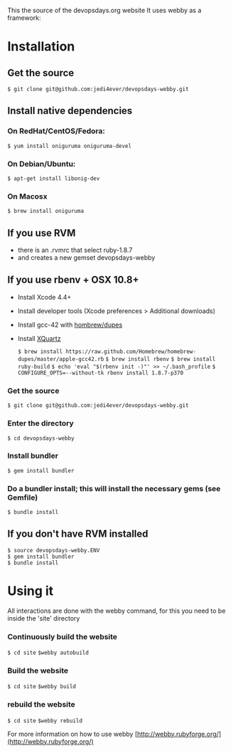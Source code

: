 This the source of the devopsdays.org website
It uses webby as a framework:

# Installation
## Get the source
`$ git clone git@github.com:jedi4ever/devopsdays-webby.git`

## Install native dependencies

### On RedHat/CentOS/Fedora:
`$ yum install oniguruma oniguruma-devel`

### On Debian/Ubuntu:
`$ apt-get install libonig-dev`

### On Macosx
`$ brew install oniguruma`

## If you use RVM

- there is an .rvmrc that select ruby-1.8.7
- and creates a new gemset devopsdays-webby

## If you use rbenv + OSX 10.8+

- Install Xcode 4.4+
- Install developer tools (Xcode preferences > Additional downloads)
- Install gcc-42 with [hombrew/dupes](https://github.com/Homebrew/homebrew-dupes/)
- Install [XQuartz](http://xquartz.macosforge.org/)


    `$ brew install https://raw.github.com/Homebrew/homebrew-dupes/master/apple-gcc42.rb`
    `$ brew install rbenv`
    `$ brew install ruby-build`
    `$ echo 'eval "$(rbenv init -)"' >> ~/.bash_profile`
    `$ CONFIGURE_OPTS=--without-tk rbenv install 1.8.7-p370`

### Get the source

`$ git clone git@github.com:jedi4ever/devopsdays-webby.git`

### Enter the directory

`$ cd devopsdays-webby`

### Install bundler

`$ gem install bundler`

### Do a bundler install; this will install the necessary gems (see Gemfile)

`$ bundle install`

## If you don't have RVM installed

    $ source devopsdays-webby.ENV
    $ gem install bundler
    $ bundle install

# Using it
All interactions are done with the webby command, for this you need to be inside the 'site' directory


### Continuously build the website

`$ cd site`
`$webby autobuild`

### Build the website

`$ cd site`
`$webby build`

### rebuild the website

`$ cd site`
`$webby rebuild`

For more information on how to use webby
[http://webby.rubyforge.org/](http://webby.rubyforge.org/)
